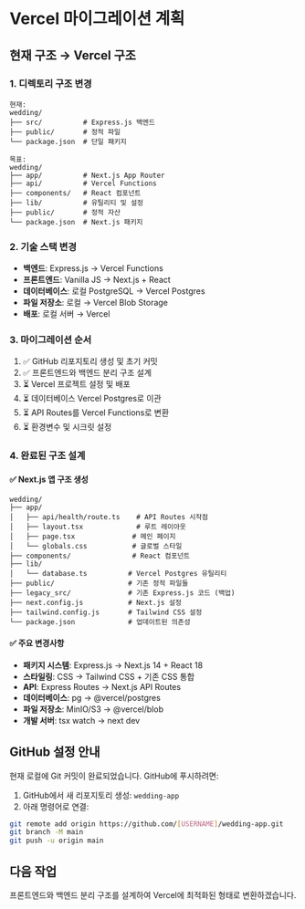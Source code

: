 # Vercel 마이그레이션 계획

## 현재 구조 → Vercel 구조

### 1. 디렉토리 구조 변경
```
현재:
wedding/
├── src/          # Express.js 백엔드
├── public/       # 정적 파일
└── package.json  # 단일 패키지

목표:
wedding/
├── app/          # Next.js App Router
├── api/          # Vercel Functions
├── components/   # React 컴포넌트
├── lib/          # 유틸리티 및 설정
├── public/       # 정적 자산
└── package.json  # Next.js 패키지
```

### 2. 기술 스택 변경
- **백엔드**: Express.js → Vercel Functions
- **프론트엔드**: Vanilla JS → Next.js + React
- **데이터베이스**: 로컬 PostgreSQL → Vercel Postgres
- **파일 저장소**: 로컬 → Vercel Blob Storage
- **배포**: 로컬 서버 → Vercel

### 3. 마이그레이션 순서
1. ✅ GitHub 리포지토리 생성 및 초기 커밋
2. ✅ 프론트엔드와 백엔드 분리 구조 설계
3. ⏳ Vercel 프로젝트 설정 및 배포
4. ⏳ 데이터베이스 Vercel Postgres로 이관
5. ⏳ API Routes를 Vercel Functions로 변환
6. ⏳ 환경변수 및 시크릿 설정

### 4. 완료된 구조 설계

#### ✅ Next.js 앱 구조 생성
```
wedding/
├── app/
│   ├── api/health/route.ts    # API Routes 시작점
│   ├── layout.tsx             # 루트 레이아웃
│   ├── page.tsx              # 메인 페이지
│   └── globals.css           # 글로벌 스타일
├── components/               # React 컴포넌트
├── lib/
│   └── database.ts          # Vercel Postgres 유틸리티
├── public/                  # 기존 정적 파일들
├── legacy_src/              # 기존 Express.js 코드 (백업)
├── next.config.js           # Next.js 설정
├── tailwind.config.js       # Tailwind CSS 설정
└── package.json             # 업데이트된 의존성
```

#### ✅ 주요 변경사항
- **패키지 시스템**: Express.js → Next.js 14 + React 18
- **스타일링**: CSS → Tailwind CSS + 기존 CSS 통합
- **API**: Express Routes → Next.js API Routes
- **데이터베이스**: pg → @vercel/postgres
- **파일 저장소**: MinIO/S3 → @vercel/blob
- **개발 서버**: tsx watch → next dev

## GitHub 설정 안내

현재 로컬에 Git 커밋이 완료되었습니다. GitHub에 푸시하려면:

1. GitHub에서 새 리포지토리 생성: `wedding-app`
2. 아래 명령어로 연결:
```bash
git remote add origin https://github.com/[USERNAME]/wedding-app.git
git branch -M main
git push -u origin main
```

## 다음 작업

프론트엔드와 백엔드 분리 구조를 설계하여 Vercel에 최적화된 형태로 변환하겠습니다.